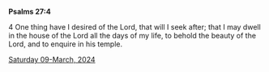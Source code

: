 **Psalms 27:4**

4 One thing have I desired of the Lord, that will I seek after; that I may dwell in the house of the Lord all the days of my life, to behold the beauty of the Lord, and to enquire in his temple.

[Saturday 09-March, 2024](https://getbible.life/kjv/Psalms/27/4)
